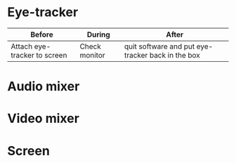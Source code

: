 # Eye-tracker
|   Before   |   During   |   After   |
| ---------- | ---------- | --------- |
| Attach eye-tracker to screen | Check monitor | quit software and put eye-tracker back in the box|

# Audio mixer
# Video mixer
# Screen
